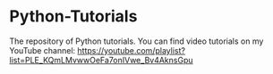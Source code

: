 # Python-Tutorials

The repository of Python tutorials. You can find video tutorials on my YouTube channel: https://youtube.com/playlist?list=PLE_KQmLMvwwOeFa7onIVwe_Bv4AknsGpu

